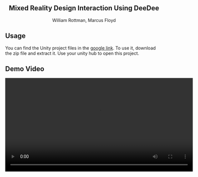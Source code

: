 <p align="center">
<h2 align="center">  Mixed Reality Design Interaction Using DeeDee </h2>

<p align="center">
    William Rottman, Marcus Floyd
</p>

## Usage
You can find the Unity project files in the <a href="https://drive.google.com/file/d/1cK2x3coPqh1OrWWFZr0AiOeiQi3lL-Jy/view?usp=sharing">google link</a>. To use it, download the zip file and extract it. Use your unity hub to open this project.

## Demo Video
<video width="600" controls>
  <source src="demo.mov" type="video/quicktime">
  Your browser does not support the video tag.
</video>